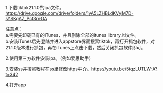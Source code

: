 1.下载tiktok21.1.0的ipa文件。https://drive.google.com/drive/folders/1yA5LZHBLdKVyM7D-sYSKgAZ_Pct3rnOA  
  
注意点：  
a.需要先卸载已有的iTunes，并且删除全部的itunes library.itl文件。  
b.安装iTunes后先登陆并进入appstore界面搜索tiktok，再打开抓包软件，对21.1.0版本进行抓包，再在iTunes上点击下载，然后关闭抓包软件即可。  
  
2.使用第三方软件安装ipa。（例如爱思助手）  
  
3.安装ss并按照教程在ss里修改https中介。https://youtu.be/5tqzLUTLW-A?t=342
  
4.打开app  
